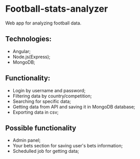 # Football-stats-analyzer

Web app for analyzing football data.

## Technologies:
 - Angular;
 - Node.js(Express);
 - MongoDB;

## Functionality:
 - Login by username and password;
 - Filtering data by country/competition;
 - Searching for specific data;
 - Getting data from API and saving it in MongoDB database;
 - Exporting data in csv;

## Possible functionality
 - Admin panel;
 - Your bets section for saving user's bets information; 
 - Schedulled job for getting data;